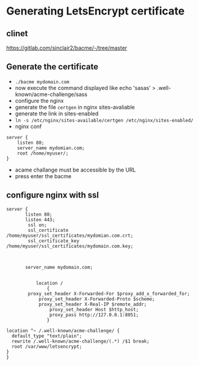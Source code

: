 # Generating LetsEncrypt certificate

## clinet
https://gitlab.com/sinclair2/bacme/-/tree/master


## Generate the certificate
* `./bacme mydomain.com`
* now execute the command displayed like echo 'sasas' > .well-known/acme-challenge/sass
* configure the nginx
* generate the file `certgen` in nginx sites-avaliable
* generate the link in sites-enabled
* `ln -s /etc/nginx/sites-available/certgen /etc/nginx/sites-enabled/`
* nginx conf
```
server {
    listen 80;
    server_name mydomian.com; 
    root /home/myuser/;
}
```
* acame challange must be accessible by the URL
* press enter the bacme


## configure nginx with ssl
```
server {    
       listen 80; 
       listen 443;
        ssl on;
        ssl_certificate /home/myuser/ssl_certificates/mydomian.com.crt;
        ssl_certificate_key /home/myuser/ssl_certificates/mydomain.com.key;
	


       server_name mydomain.com;
	

           location / 
               {
		proxy_set_header X-Forwarded-For $proxy_add_x_forwarded_for;
      		proxy_set_header X-Forwarded-Proto $scheme;
      		proxy_set_header X-Real-IP $remote_addr;
                proxy_set_header Host $http_host;
                proxy_pass http://127.0.0.1:8051;
               }

location ^~ /.well-known/acme-challenge/ {
  default_type "text/plain";
  rewrite /.well-known/acme-challenge/(.*) /$1 break;
  root /var/www/letsencrypt;
}
}
```



